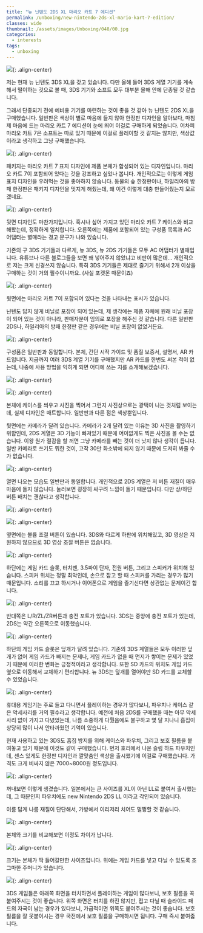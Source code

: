 ```yaml
---
title: "뉴 닌텐도 2DS XL 마리오 카트 7 에디션"
permalink: /unboxing/new-nintendo-2ds-xl-mario-kart-7-edition/
classes: wide
thumbnail: /assets/images/Unboxing/048/00.jpg
categories:
  - interests
tags:
  - unboxing
---
```


![](/assets/images/Unboxing/048/00.jpg){: .align-center}

저는 현재 뉴 닌텐도 3DS XL을 갖고 있습니다. 다만 올해 들어 3DS 계열 기기를 계속해서 떨이하는 것으로 볼 때, 3DS 기기와 소프트 모두 대부분 올해 안에 단종될 것 같습니다.

그래서 단종되기 전에 예비용 기기를 마련하는 것이 좋을 것 같아 뉴 닌텐도 2DS XL을 구매했습니다. 일반판은 색상이 별로 마음에 들지 않아 한정판 디자인을 알아보다, 마침 제 마음에 드는 마리오 카트 7 에디션이 눈에 띄어 이걸로 구매하게 되었습니다. 어차피 마리오 카트 7은 소프트는 따로 있기 때문에 이걸로 플레이할 것 같지는 않지만, 색상값이라고 생각하고 그냥 구매했습니다.

![](/assets/images/Unboxing/048/01.jpg){: .align-center}

패키지는 마리오 카트 7 표지 디자인에 제품 본체가 합성되어 있는 디자인입니다. 마리오 카트 7이 포함되어 있다는 것을 강조하고 싶었나 봅니다. 개인적으로는 이렇게 게임 표지 디자인을 우려먹는 것을 좋아하지 않습니다. 동물의 숲 한정판이나, 하일리아의 방패 한정판은 패키지 디자인을 멋지게 해줬는데, 왜 이건 이렇게 대충 만들어줬는지 모르겠네요.

![](/assets/images/Unboxing/048/02.jpg){: .align-center}

뒷면 디자인도 마찬가지입니다. 혹시나 싶어 가지고 있던 마리오 카트 7 케이스와 비교해봤는데, 정확하게 일치합니다. 오른쪽에는 제품에 포함되어 있는 구성품 목록과 AC 어댑터는 별매라는 경고 문구가 나와 있습니다.

기존의 구 3DS 기기들과 다르게, 뉴 3DS, 뉴 2DS 기기들은 모두 AC 어댑터가 별매입니다. 유튜브나 다른 블로그들을 보면 왜 넣어주지 않았냐고 비판이 많은데... 개인적으로 저는 크게 신경쓰지 않습니다. 특히 3DS 기기들은 제대로 즐기기 위해서 2개 이상을 구매하는 것이 거의 필수이니까요. (사실 포켓몬 때문이죠)

![](/assets/images/Unboxing/048/03.jpg){: .align-center}

윗면에는 마리오 카트 7이 포함되어 있다는 것을 나타내는 표시가 있습니다.

닌텐도 답지 않게 비닐로 포장이 되어 있는데, 제 생각에는 제품 자체에 원래 비닐 포장이 되어 있는 것이 아니라, 판매자분이 임의로 포장을 해주신 것 같습니다. 다른 일반판 2DS나, 하일리아의 방패 한정판 같은 경우에는 비닐 포장이 없었거든요.

![](/assets/images/Unboxing/048/04.jpg){: .align-center}

구성품은 일반판과 동일합니다. 본체, 간단 시작 가이드 및 품질 보증서, 설명서, AR 카드입니다. 지금까지 여러 3DS 계열 기기를 구매했지만 AR 카드를 한번도 써본 적이 없는데, 나중에 사용 방법을 익히게 되면 어디에 쓰는 지를 소개해보겠습니다.

![](/assets/images/Unboxing/048/05.jpg){: .align-center}

![](/assets/images/Unboxing/048/06.jpg){: .align-center}

본체에 케이스를 씌우고 사진을 찍어서 그런지 사진상으로는 광택이 나는 것처럼 보이는데, 실제 디자인은 매트합니다. 일반판과 다른 점은 색상뿐입니다.

뒷면에는 카메라가 달려 있습니다. 카메라가 2개 달려 있는 이유는 3D 사진을 촬영하기 위함인데, 2DS 계열은 3D 기능이 빠져있기 때문에 어이없게도 찍은 사진을 볼 수는 없습니다. 이왕 원가 절감을 할 꺼면 그냥 카메라를 빼는 것이 더 낫지 않나 생각이 듭니다. 일반 카메라로 쓰기도 뭐한 것이, 고작 30만 화소밖에 되지 않기 때문에 도저히 봐줄 수가 없습니다.

![](/assets/images/Unboxing/048/07.jpg){: .align-center}

열면 나오는 모습도 일반판과 동일합니다. 개인적으로 2DS 계열은 저 버튼 재질이 매우 마음에 들지 않습니다. 눌러보면 굉장히 싸구려 느낌이 들기 때문입니다. 다만 상/하단 버튼 배치는 괜찮다고 생각합니다.

![](/assets/images/Unboxing/048/08.jpg){: .align-center}

![](/assets/images/Unboxing/048/09.jpg){: .align-center}

옆면에는 볼륨 조절 버튼이 있습니다. 3DS와 다르게 하판에 위치해있고, 3D 영상은 지원하지 않으므로 3D 영상 조절 버튼은 없습니다.

![](/assets/images/Unboxing/048/10.jpg){: .align-center}

하단에는 게임 카드 슬롯, 터치펜, 3.5파이 단자, 전원 버튼, 그리고 스피커가 위치해 있습니다. 스피커 위치는 정말 최악인데, 손으로 잡고 할 때 스피커를 가리는 경우가 많기 때문입니다. 소리를 끄고 하시거나 이어폰으로 게임을 즐기신다면 상관없는 문제이긴 합니다.

![](/assets/images/Unboxing/048/11.jpg){: .align-center}

반대쪽은 L/R/ZL/ZR버튼과 충전 포트가 있습니다. 3DS는 중앙에 충전 포트가 있는데, 2DS는 약간 오른쪽으로 이동했습니다.

![](/assets/images/Unboxing/048/12.jpg){: .align-center}

하단의 게임 카드 슬롯은 덮개가 달려 있습니다. 기존의 3DS 계열들은 모두 이러한 덮개가 없어 게임 카드가 빠지는 문제나, 게임 카드가 없을 때 먼지가 쌓이는 문제가 있었기 때문에 이러한 변화는 긍정적이라고 생각합니다. 또한 SD 카드의 위치도 게임 카드 옆으로 이동해서 교체하기 편리합니다. 뉴 3DS는 덮개를 열어야만 SD 카드를 교체할 수 있었습니다.

![](/assets/images/Unboxing/048/13.jpg){: .align-center}

휴대용 게임기는 주로 들고 다니면서 플레이하는 경우가 많다보니, 파우치나 케이스 같은 악세사리를 거의 필수라고 생각합니다. 예전에 처음 2DS를 구매했을 때는 아무 악세사리 없이 가지고 다녔었는데, 나름 소중하게 다뤘음에도 불구하고 몇 달 지나니 흠집이 상당히 많이 나서 안타까웠던 기억이 있습니다.

현재 사용하고 있는 3DS도 흠집 방지를 위해 케이스와 파우치, 그리고 보호 필름을 붙여놓고 있기 때문에 이것도 같이 구매했습니다. 먼저 호리에서 나온 슬림 하드 파우치인데, 센스 있게도 한정판 디자인과 깔맞춤인 색상을 출시했기에 이걸로 구매했습니다. 가격도 크게 비싸지 않은 7000~8000원 정도입니다.

![](/assets/images/Unboxing/048/14.jpg){: .align-center}

꺼내보면 이렇게 생겼습니다. 일본에서는 큰 사이즈를 XL이 아닌 LL로 붙여서 출시했는데, 그 때문인지 파우치에도 new Nintendo 2DS LL 이라고 각인되어 있습니다.

이름 답게 나름 재질이 단단해서, 가방에서 이리저리 치어도 멀쩡할 것 같습니다.

![](/assets/images/Unboxing/048/15.jpg){: .align-center}

본체와 크기를 비교해보면 이정도 차이가 납니다.

![](/assets/images/Unboxing/048/16.jpg){: .align-center}

크기는 본체가 딱 들어갈만한 사이즈입니다. 위에는 게임 카드를 넣고 다닐 수 있도록 조그마한 주머니가 있습니다.

![](/assets/images/Unboxing/048/17.jpg){: .align-center}

3DS 게임들은 아래쪽 화면을 터치하면서 플레이하는 게임이 많다보니, 보호 필름을 꼭 붙여주시는 것이 좋습니다. 위쪽 화면은 터치를 하진 않지만, 접고 다닐 때 슬라이드 패드의 자국이 남는 경우가 있다보니, 가급적이면 위쪽도 붙여주시는 것이 좋습니다. 보호 필름을 잘 못붙이시는 경우 국전에서 보호 필름을 구매하시면 됩니다. 구매 즉시 붙여줍니다.